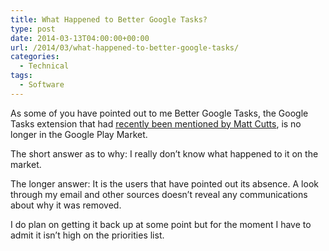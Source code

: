 ```yaml
---
title: What Happened to Better Google Tasks?
type: post
date: 2014-03-13T04:00:00+00:00
url: /2014/03/what-happened-to-better-google-tasks/
categories:
  - Technical
tags:
  - Software
---
```


As some of you have pointed out to me Better Google Tasks, the Google Tasks extension that had [recently been mentioned by Matt Cutts](http://www.mattcutts.com/blog/todo-list-tips/), is no longer in the Google Play Market.

The short answer as to why: I really don’t know what happened to it on the market.

The longer answer: It is the users that have pointed out its absence. A look through my email and other sources doesn’t reveal any communications about why it was removed.

I do plan on getting it back up at some point but for the moment I have to admit it isn’t high on the priorities list.